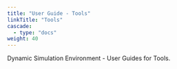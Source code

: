 ```yaml
---
title: "User Guide - Tools"
linkTitle: "Tools"
cascade:
  - type: "docs"
weight: 40
---
```


Dynamic Simulation Environment - User Guides for Tools.
